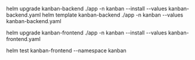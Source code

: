helm upgrade kanban-backend ./app -n kanban --install --values kanban-backend.yaml
helm template kanban-backend ./app -n kanban --values kanban-backend.yaml

helm upgrade kanban-frontend ./app -n kanban --install --values kanban-frontend.yaml

helm test kanban-frontend --namespace kanban